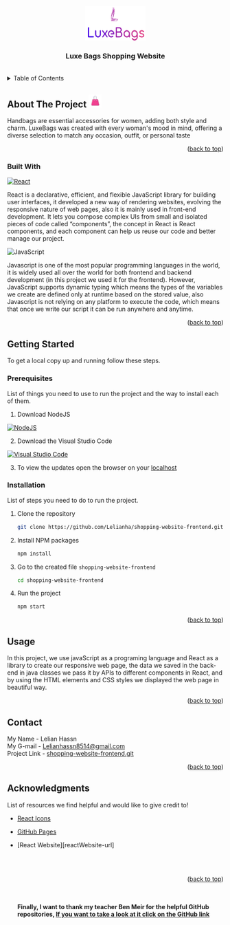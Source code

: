 
<br>

<div align="center" >
  <img src="./images/Logo-README.png" alt="Logo" width="140" height="80">
  <h3 align="center"  ><a id="readme-top"> Luxe Bags Shopping Website</a></h3 >
</div>

<br>

<details>
  <summary>Table of Contents</summary>
  <ol>
    <li>
      <a href="#about-the-project">About The Project</a>
      <ul>
        <li><a href="#built-with">Built With</a></li>
      </ul>
    </li>
    <li>
      <a href="#getting-started">Getting Started</a>
      <ul>
        <li><a href="#prerequisites">Prerequisites</a></li>
        <li><a href="#installation">Installation</a></li>
      </ul>
    </li>
    <li><a href="#usage">Usage</a></li>
    <li><a href="#contact">Contact</a></li>
    <li><a href="#acknowledgments">Acknowledgments</a></li>
  </ol>
</details>

## About The Project <img src="./images/bagIcon.png" width="30" height="30" />


Handbags are essential accessories for women, adding both style and charm.
LuxeBags was created with every woman's mood in mind,
offering a diverse selection to match any occasion, outfit, or personal taste


<p align="right">(<a href="#readme-top">back to top</a>)</p>

### Built With

[![React][Reactjs.com]][reactjs-url]

React is a declarative, efficient, and flexible JavaScript library for building user interfaces,
it developed a new way of rendering websites, evolving the responsive nature of web pages, also it is mainly used in front-end development.
It lets you compose complex UIs from small and isolated pieces of code called “components”,
the concept in React is React components, and each component can help us reuse our code and better manage our project.

![JavaScript][javascript.com]

Javascript is one of the most popular programming languages in the world,
it is widely used all over the world for both frontend and backend development (in this project we used it for the frontend).
However, JavaScript supports dynamic typing which means the types of the
variables we create are defined only at runtime based on the stored value, also Javascript is not relying on any platform to execute the code,
which means that once we write our script it can be run anywhere and anytime.

<p align="right">(<a href="#readme-top">back to top</a>)</p>



<!-- GETTING STARTED -->

## Getting Started

To get a local copy up and running follow these steps.

### Prerequisites

List of things you need to use to run the project and the way to install each of them.
1. Download NodeJS

[![NodeJS][nodejs.com]][nodejs-url]


2. Download the Visual Studio Code

[![Visual Studio Code][visualstudio.com]][visualstudio-url]

3. To view the updates open the browser on your [localhost][localhost-url]

### Installation

List of steps you need to do to run the project.
1. Clone the repository
   ```sh
   git clone https://github.com/Lelianha/shopping-website-frontend.git
   ```
2. Install NPM packages
   ```sh
   npm install
   ```
3. Go to the created file `shopping-website-frontend`
   ```sh
   cd shopping-website-frontend
   ```
4. Run the project
   ```sh
   npm start
   ```

<p align="right">(<a href="#readme-top">back to top</a>)</p>


## Usage

In this project, we use javaScript as a programing language and React as a library to create our responsive web page,
the data we saved in the back-end in java classes we pass it by APIs to different components in React,
and by using the HTML elements and CSS styles we displayed the web page in beautiful way.

<p align="right">(<a href="#readme-top">back to top</a>)</p>

## Contact

My Name - Lelian Hassn
<br>
My G-mail - Lelianhassn8514@gmail.com
<br>
Project
Link - [shopping-website-frontend.git][project-url]

<p align="right">(<a href="#readme-top">back to top</a>)</p>

## Acknowledgments

List of resources we find helpful and would like to give credit to!

* [React Icons][reactIcons-url]
* [GitHub Pages][gitHubPages-url]
* [React Website][reactWebsite-url]

  <br><br><p align="right">(<a href="#readme-top">back to top</a>)</p><br><br>
  **Finally, I want to thank my teacher Ben Meir for the helpful GitHub
  repositories, [If you want to take a look at it click on the GitHub link][BenMeir-url]**

[Reactjs.com]: https://img.shields.io/badge/React-20232A?style=for-the-badge&logo=react&logoColor=61DAFB
[reactjs-url]:https://reactjs.org/
[javascript.com]: https://img.shields.io/badge/javascript-%23323330.svg?style=for-the-badge&logo=javascript&logoColor=%23F7DF1E
[nodejs.com]: https://img.shields.io/badge/node.js-6DA55F?style=for-the-badge&logo=node.js&logoColor=white
[nodejs-url]: https://nodejs.org/en/download/
[visualstudio.com]: https://img.shields.io/badge/Visual%20Studio%20Code-0078d7.svg?style=for-the-badge&logo=visual-studio-code&logoColor=white
[visualstudio-url]: https://code.visualstudio.com/download
[localhost-url]: http://localhost:3000
[jdk11-url]: https://www.oracle.com/il-en/java/technologies/javase/jdk11-archive-downloads.html
[project-url]: https://github.com/Lelianha/shopping-website-frontend.git
[reactIcons-url]:https://react-icons.github.io/react-icons/search
[gitHubPages-url]:https://pages.github.com
[reactjsWebsite-url]:https://reactjs.org/
[BenMeir-url]: https://github.com/benmeirr
